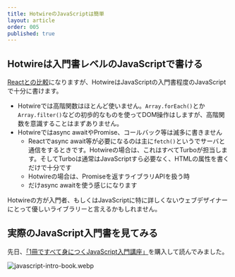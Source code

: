 ```yaml
---
title: HotwireのJavaScriptは簡単
layout: article
order: 005
published: true
---
```


## Hotwireは入門書レベルのJavaScriptで書ける

[Reactとの比較](opinions/why_is_react_difficult)になりますが、HotwireはJavaScriptの入門書程度のJavaScriptで十分に書けます。

* Hotwireでは高階関数はほとんど使いません。`Array.forEach()`とか`Array.filter()`などの初歩的なものを使ってDOM操作はしますが、高階関数を意識することはまずありません。
* Hotwireではasync awaitやPromise、コールバック等は滅多に書きません
   * Reactでasync await等が必要になるのは主に`fetch()`というでサーバと通信をするときです。Hotwireの場合は、これはすべてTurboが担当します。そしてTurboは通常はJavaScriptすら必要なく、HTMLの属性を書くだけで十分です
   * Hotwireの場合は、Promiseを返すライブラリAPIを扱う時
   * だけasync awaitを使う感じになります

Hotwireの方が入門者、もしくはJavaScriptに特に詳しくないウェブデザイナーにとって優しいライブラリーと言えるかもしれません。

## 実際のJavaScript入門書を見てみる

先日、[「1冊ですべて身につくJavaScript入門講座」](https://amzn.asia/d/3cE80DK)を購入して読んでみました。

![javascript-intro-book.webp](content_images/javascript-intro-book.webp "max-w-[300px] mx-auto")
